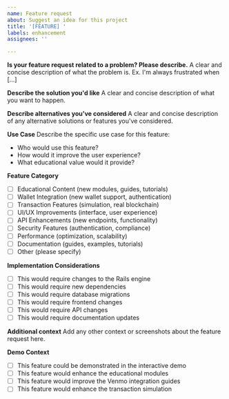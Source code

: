 ```yaml
---
name: Feature request
about: Suggest an idea for this project
title: '[FEATURE] '
labels: enhancement
assignees: ''

---
```


**Is your feature request related to a problem? Please describe.**
A clear and concise description of what the problem is. Ex. I'm always frustrated when [...]

**Describe the solution you'd like**
A clear and concise description of what you want to happen.

**Describe alternatives you've considered**
A clear and concise description of any alternative solutions or features you've considered.

**Use Case**
Describe the specific use case for this feature:
- Who would use this feature?
- How would it improve the user experience?
- What educational value would it provide?

**Feature Category**
- [ ] Educational Content (new modules, guides, tutorials)
- [ ] Wallet Integration (new wallet support, authentication)
- [ ] Transaction Features (simulation, real blockchain)
- [ ] UI/UX Improvements (interface, user experience)
- [ ] API Enhancements (new endpoints, functionality)
- [ ] Security Features (authentication, compliance)
- [ ] Performance (optimization, scalability)
- [ ] Documentation (guides, examples, tutorials)
- [ ] Other (please specify)

**Implementation Considerations**
- [ ] This would require changes to the Rails engine
- [ ] This would require new dependencies
- [ ] This would require database migrations
- [ ] This would require frontend changes
- [ ] This would require API changes
- [ ] This would require documentation updates

**Additional context**
Add any other context or screenshots about the feature request here.

**Demo Context**
- [ ] This feature could be demonstrated in the interactive demo
- [ ] This feature would enhance the educational modules
- [ ] This feature would improve the Venmo integration guides
- [ ] This feature would enhance the transaction simulation

